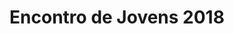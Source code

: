---
ID: 4952
title: Encontro de Jovens 2018
image-xl: ""
image-l: ""
image-sq-l: ""
image-sq-m: ""
post_excerpt: ""
layout: event
permalink: eventos/encontro-de-jovens-2018
published: true
event:
  event_id: "107"
  event_slug: encontro-de-jovens-2018
  event_owner: "2"
  event_status: "1"
  event_name: Encontro de Jovens 2018
  event_start_time: 00:00:00
  event_end_time: 23:59:59
  event_start_date: 2018-07-28
  event_end_date: 2018-07-29
  post_content: null
  event_rsvp: "0"
  event_spaces: null
  location_id: "0"
  recurrence_id: null
  event_category_id: null
  event_attributes: null
  event_date_created: 2018-01-14 09:50:55
  event_date_modified: null
  recurrence: null
  recurrence_interval: null
  recurrence_freq: null
  recurrence_byday: null
  recurrence_byweekno: null
  blog_id: null
  group_id: "0"
  post_id: "4952"
  event_all_day: "1"
  event_private: "0"
  recurrence_days: null
  event_rsvp_date: null
  event_rsvp_time: null
  event_rsvp_spaces: null
  recurrence_rsvp_days: null
categories: ""
tags: ""
author: ""
slide_template:
  - default
post_date: 2018-01-01 09:43:31
---